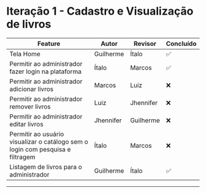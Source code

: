 # Iteração 1 - Cadastro e Visualização de livros

| Feature                                                                        | Autor     | Revisor   | Concluído |
| ------------------------------------------------------------------------------ | --------- | --------- | --------- |
| Tela Home                                                                      | Guilherme | Ítalo     | ✅        |
| Permitir ao administrador fazer login na plataforma                            | Ítalo     | Marcos    | ✅        |
| Permitir ao administrador adicionar livros                                     | Marcos    | Luiz      | ❌        |
| Permitir ao administrador remover livros                                       | Luiz      | Jhennifer | ❌        |
| Permitir ao administrador editar livros                                        | Jhennifer | Guilherme | ❌        |
| Permitir ao usuário visualizar o catálogo sem o login com pesquisa e filtragem | Ítalo     | Marcos    | ❌        |
| Listagem de livros para o administrador                                        | Guilherme | Ítalo     | ✅            |

---

